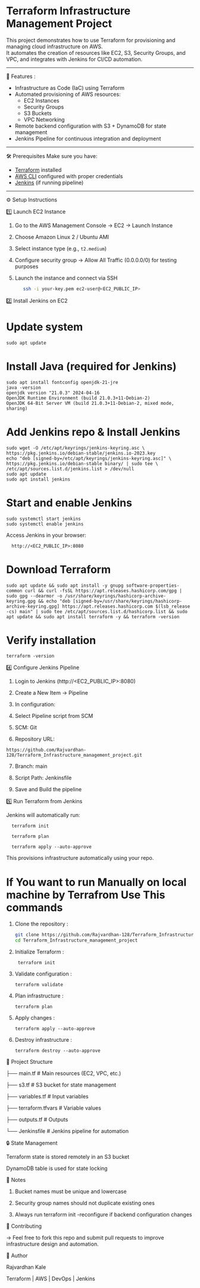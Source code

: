# Terraform Infrastructure Management Project 

This project demonstrates how to use Terraform for provisioning and managing cloud infrastructure on AWS.  
It automates the creation of resources like EC2, S3, Security Groups, and VPC, and integrates with Jenkins for CI/CD automation.

---

 🚀 Features :
- Infrastructure as Code (IaC) using Terraform  
- Automated provisioning of AWS resources:
  - EC2 Instances
  - Security Groups
  - S3 Buckets
  - VPC Networking  
- Remote backend configuration with S3 + DynamoDB for state management  
- Jenkins Pipeline for continuous integration and deployment  

---

🛠️ Prerequisites
Make sure you have:
- [Terraform](https://developer.hashicorp.com/terraform/downloads) installed  
- [AWS CLI](https://aws.amazon.com/cli/) configured with proper credentials  
- [Jenkins](https://www.jenkins.io/) (if running pipeline)  

---


⚙️ Setup Instructions  

1️⃣ Launch EC2 Instance 

1. Go to the AWS Management Console → EC2 → Launch Instance
   
2. Choose Amazon Linux 2 / Ubuntu AMI
     
3. Select instance type (e.g., `t2.medium`)
   
4. Configure security group → Allow All Traffic (0.0.0.0/0) for testing purposes
    
5. Launch the instance and connect via SSH
   ```bash
      ssh -i your-key.pem ec2-user@<EC2_PUBLIC_IP>


2️⃣ Install Jenkins on EC2
   # Update system
    sudo apt update
    
   # Install Java (required for Jenkins)
    sudo apt install fontconfig openjdk-21-jre
    java -version
    openjdk version "21.0.3" 2024-04-16
    OpenJDK Runtime Environment (build 21.0.3+11-Debian-2)
    OpenJDK 64-Bit Server VM (build 21.0.3+11-Debian-2, mixed mode, sharing)


   # Add Jenkins repo & Install Jenkins

    sudo wget -O /etc/apt/keyrings/jenkins-keyring.asc \
    https://pkg.jenkins.io/debian-stable/jenkins.io-2023.key
    echo "deb [signed-by=/etc/apt/keyrings/jenkins-keyring.asc]" \
    https://pkg.jenkins.io/debian-stable binary/ | sudo tee \
    /etc/apt/sources.list.d/jenkins.list > /dev/null
    sudo apt update
    sudo apt install jenkins

   # Start and enable Jenkins
   
    sudo systemctl start jenkins
    sudo systemctl enable jenkins

   Access Jenkins in your browser:
      
      http://<EC2_PUBLIC_IP>:8080

# Download Terraform

    sudo apt update && sudo apt install -y gnupg software-properties-common curl && curl -fsSL https://apt.releases.hashicorp.com/gpg | sudo gpg --dearmor -o /usr/share/keyrings/hashicorp-archive-keyring.gpg && echo "deb [signed-by=/usr/share/keyrings/hashicorp-archive-keyring.gpg] https://apt.releases.hashicorp.com $(lsb_release -cs) main" | sudo tee /etc/apt/sources.list.d/hashicorp.list && sudo apt update && sudo apt install terraform -y && terraform -version


# Verify installation

    terraform -version



4️⃣ Configure Jenkins Pipeline

  1) Login to Jenkins (http://<EC2_PUBLIC_IP>:8080)
   
  2) Create a New Item → Pipeline
   
  3) In configuration:
   
  4) Select Pipeline script from SCM

  5) SCM: Git
    
  6) Repository URL:
 
    https://github.com/Rajvardhan-128/Terraform_Infrastructure_management_project.git 
   
   7) Branch: main
   
   8) Script Path: Jenkinsfile
   
   9) Save and Build the pipeline


 5️⃣ Run Terraform from Jenkins

   Jenkins will automatically run:
   
      terraform init
      
      terraform plan
      
      terraform apply --auto-approve
      
   This provisions infrastructure automatically using your repo.


# If You want to run Manually on local machine by Terrafrom Use This commands 

1. Clone the repository :
   ```bash
   git clone https://github.com/Rajvardhan-128/Terraform_Infrastructure_management_project.git
   cd Terraform_Infrastructure_management_project

2. Initialize Terraform :

        terraform init

4. Validate configuration :
   
       terraform validate

4. Plan infrastructure :
   
       terraform plan


5. Apply changes :
   
       terraform apply --auto-approve


6. Destroy infrastructure :
   
       terraform destroy --auto-approve

 

📂 Project Structure


├── main.tf                   # Main resources (EC2, VPC, etc.)

├── s3.tf                     # S3 bucket for state management

├── variables.tf              # Input variables

├── terraform.tfvars          # Variable values

├── outputs.tf                # Outputs

└── Jenkinsfile               # Jenkins pipeline for automation



🔒 State Management


Terraform state is stored remotely in an S3 bucket


DynamoDB table is used for state locking



📌 Notes

1. Bucket names must be unique and lowercase

2. Security group names should not duplicate existing ones

3. Always run terraform init -reconfigure if backend configuration changes

🤝 Contributing

-> Feel free to fork this repo and submit pull requests to improve infrastructure design and automation.

👤 Author

Rajvardhan Kale 

Terraform | AWS | DevOps | Jenkins
